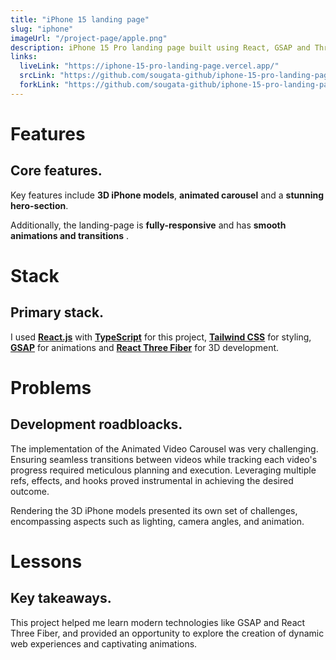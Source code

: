 ```yaml
---
title: "iPhone 15 landing page"
slug: "iphone"
imageUrl: "/project-page/apple.png"
description: iPhone 15 Pro landing page built using React, GSAP and Three.js.
links:
  liveLink: "https://iphone-15-pro-landing-page.vercel.app/"
  srcLink: "https://github.com/sougata-github/iphone-15-pro-landing-page"
  forkLink: "https://github.com/sougata-github/iphone-15-pro-landing-page/fork"
---
```


# Features

## Core features.

Key features include **3D iPhone models**, **animated carousel** and a **stunning hero-section**.

Additionally, the landing-page is **fully-responsive** and has **smooth animations and transitions** .

# Stack

## Primary stack.

I used **[React.js](https://react.dev/)** with **[TypeScript](https://www.typescriptlang.org/)** for this project, **[Tailwind CSS](https://tailwindcss.com/)** for styling, **[GSAP](https://gsap.com/)** for animations and **[React Three Fiber](https://r3f.docs.pmnd.rs/getting-started/introduction)** for 3D development.

# Problems

## Development roadbloacks.

The implementation of the Animated Video Carousel was very challenging. Ensuring seamless transitions between videos while tracking each video's progress required meticulous planning and execution. Leveraging multiple refs, effects, and hooks proved instrumental in achieving the desired outcome.

Rendering the 3D iPhone models presented its own set of challenges, encompassing aspects such as lighting, camera angles, and animation.

# Lessons

## Key takeaways.

This project helped me learn modern technologies like GSAP and React Three Fiber, and provided an opportunity to explore the creation of dynamic web experiences and captivating animations.

